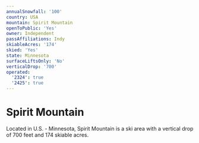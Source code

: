 ```yaml
---
annualSnowfall: '100'
country: USA
mountain: Spirit Mountain
openToPublic: 'Yes'
owner: Independent
passAffiliations: Indy
skiableAcres: '174'
skied: 'Yes'
state: Minnesota
surfaceLiftsOnly: 'No'
verticalDrop: '700'
operated:
  '2324': true
  '2425': true
---
```



# Spirit Mountain

Located in U.S. - Minnesota, Spirit Mountain is a ski area with a vertical drop of 700 feet and 174 skiable acres.
